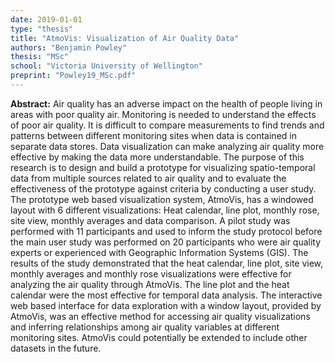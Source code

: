 ```yaml
---
date: 2019-01-01
type: "thesis"
title: "AtmoVis: Visualization of Air Quality Data"
authors: "Benjamin Powley"
thesis: "MSc"
school: "Victoria University of Wellington"
preprint: "Powley19_MSc.pdf"
---
```


**Abstract:** Air quality has an adverse impact on the health of people living in areas with poor quality air. Monitoring is needed to understand the effects of poor air quality. It is difficult to compare measurements to find trends and patterns between different monitoring sites when data is contained in separate data stores. Data visualization can make analyzing air quality more effective by making the data more understandable. The purpose of this research is to design and build a prototype for visualizing spatio-temporal data from multiple sources related to air quality and to evaluate the effectiveness of the prototype against criteria by conducting a user study. The prototype web based visualization system, AtmoVis, has a windowed layout with 6 different visualizations: Heat calendar, line plot, monthly rose, site view, monthly averages and data comparison. A pilot study was performed with 11 participants and used to inform the study protocol before the main user study was performed on 20 participants who were air quality experts or experienced with Geographic Information Systems (GIS). The results of the study demonstrated that the heat calendar, line plot, site view, monthly averages and monthly rose visualizations were effective for analyzing the air quality through AtmoVis. The line plot and the heat calendar were the most effective for temporal data analysis. The interactive web based interface for data exploration with a window layout, provided by AtmoVis, was an effective method for accessing air quality visualizations and inferring relationships among air quality variables at different monitoring sites. AtmoVis could potentially be extended to include other datasets in the future.